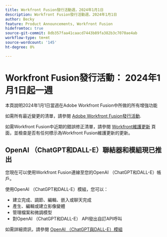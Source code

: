```yaml
---
title: Workfront Fusion發行活動週，2024年1月1日
description: Workfront Fusion發行活動週，2024年1月1日
author: Becky
feature: Product Announcements, Workfront Fusion
hidefromtoc: true
source-git-commit: 8db357faa41caacd7443b89fa382b3c7070ae4ab
workflow-type: tm+mt
source-wordcount: '145'
ht-degree: 0%

---
```


# Workfront Fusion發行活動： 2024年1月1日起一週

本頁說明2024年1月1日當週在Adobe Workfront Fusion中所做的所有增強功能

如需所有最近變更的清單，請參閱 [Adobe Workfront Fusion發行活動](../../../product-announcements/product-releases/fusion-release-activity/fusion-release-activity.md).

如需Workfront Fusion中近期的錯誤修正清單，請參閱 [Workfront維護更新](https://experienceleague.adobe.com/docs/workfront-known-issues/releases/current-updates.html) 頁面，並檢查是否有任何標示為Workfront Fusion維護更新的更新。

## OpenAI （ChatGPT和DALL-E）聯結器和模組現已推出

您現在可以使用Workfront Fusion連線至您的OpenAI （ChatGPT和DALL-E）帳戶。

使用OpenAI （ChatGPT和DALL-E）模組，您可以：

* 建立完成、調節、編輯、嵌入或聊天完成
* 產生、編輯或建立影像變體
* 管理檔案和微調模型
* 對OpenAI （ChatGPT和DALL-E） API發出自訂API呼叫

如需詳細資訊，請參閱 [OpenAI （ChatGPT與DALL-E）模組](/help/quicksilver/workfront-fusion/apps-and-their-modules/openai-chatgpt-modules.md)

